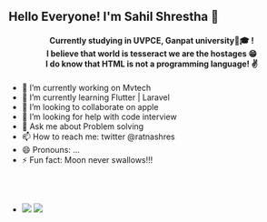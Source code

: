 

<h2> Hello Everyone! I'm Sahil Shrestha 👋</h2>

  <center>

<h4 style="text-align: center"> Currently studying in UVPCE, Ganpat university🏫🎓 !<br>
I believe that world is tesseract we are the hostages 😁<br>
I do know that HTML is not a programming language! ✌️</h4>
  </center>



- 🔭 I’m currently working on Mvtech
- 🌱 I’m currently learning Flutter | Laravel
- 👯 I’m looking to collaborate on apple
- 🤔 I’m looking for help with code interview
- 💬 Ask me about Problem solving
- 📫 How to reach me: twitter @ratnashres
- 😄 Pronouns: ...
- ⚡ Fun fact: Moon never swallows!!!


<br><br>
- <img src="https://github.com/TheDudeThatCode/TheDudeThatCode/blob/master/Assets/Earth.gif">

  <img src = "https://github-readme-stats.vercel.app/api?username=sthShres&&show_icons=true&title_color=ffffff&icon_color=bb2acf&text_color=daf7dc&bg_color=151515">
